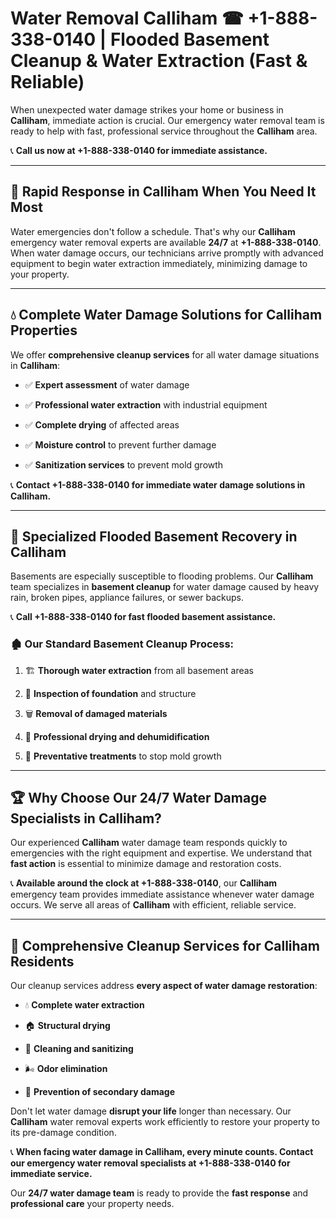 # Water Removal Calliham ☎ +1-888-338-0140 | Flooded Basement Cleanup & Water Extraction (Fast & Reliable)

When unexpected water damage strikes your home or business in **Calliham**, immediate action is crucial. Our emergency water removal team is ready to help with fast, professional service throughout the **Calliham** area. 

📞 **Call us now at +1-888-338-0140 for immediate assistance.**
---
## 🚀 Rapid Response in Calliham When You Need It Most
Water emergencies don't follow a schedule. That's why our **Calliham** emergency water removal experts are available **24/7** at **+1-888-338-0140**. When water damage occurs, our technicians arrive promptly with advanced equipment to begin water extraction immediately, minimizing damage to your property.
---
## 💧 Complete Water Damage Solutions for Calliham Properties
We offer **comprehensive cleanup services** for all water damage situations in **Calliham**:
- ✅ **Expert assessment** of water damage  
- ✅ **Professional water extraction** with industrial equipment  
- ✅ **Complete drying** of affected areas  
- ✅ **Moisture control** to prevent further damage  
- ✅ **Sanitization services** to prevent mold growth  
📞 **Contact +1-888-338-0140 for immediate water damage solutions in Calliham.**
---
## 🌊 Specialized Flooded Basement Recovery in Calliham
Basements are especially susceptible to flooding problems. Our **Calliham** team specializes in **basement cleanup** for water damage caused by heavy rain, broken pipes, appliance failures, or sewer backups. 
📞 **Call +1-888-338-0140 for fast flooded basement assistance.**
### 🏚️ Our Standard Basement Cleanup Process:
1. 🏗️ **Thorough water extraction** from all basement areas  
2. 🔎 **Inspection of foundation** and structure  
3. 🗑️ **Removal of damaged materials**  
4. 💨 **Professional drying and dehumidification**  
5. 🚫 **Preventative treatments** to stop mold growth  
---
## 🏆 Why Choose Our 24/7 Water Damage Specialists in Calliham?
Our experienced **Calliham** water damage team responds quickly to emergencies with the right equipment and expertise. We understand that **fast action** is essential to minimize damage and restoration costs.
📞 **Available around the clock at +1-888-338-0140**, our **Calliham** emergency team provides immediate assistance whenever water damage occurs. We serve all areas of **Calliham** with efficient, reliable service.
---
## 🧹 Comprehensive Cleanup Services for Calliham Residents
Our cleanup services address **every aspect of water damage restoration**:
- 💧 **Complete water extraction**  
- 🏠 **Structural drying**  
- 🧼 **Cleaning and sanitizing**  
- 🌬️ **Odor elimination**  
- 🚫 **Prevention of secondary damage**  
Don't let water damage **disrupt your life** longer than necessary. Our **Calliham** water removal experts work efficiently to restore your property to its pre-damage condition.
📞 **When facing water damage in Calliham, every minute counts. Contact our emergency water removal specialists at +1-888-338-0140 for immediate service.**
Our **24/7 water damage team** is ready to provide the **fast response** and **professional care** your property needs.
